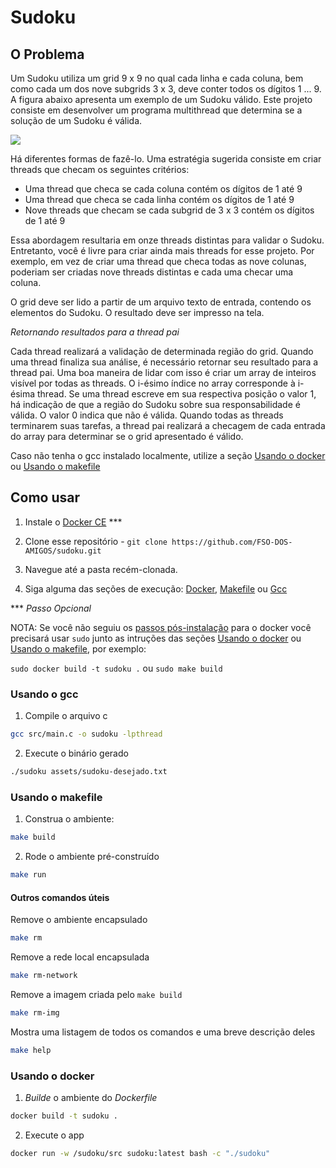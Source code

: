# Sudoku
## O Problema

Um Sudoku utiliza um grid 9 x 9 no qual cada linha e cada coluna, bem
como cada um dos nove subgrids 3 x 3, deve conter todos os dígitos 1 ...
9. A figura abaixo apresenta um exemplo de um Sudoku válido. Este
projeto consiste em desenvolver um programa multithread que determina
se a solução de um Sudoku é válida.

![](https://i.imgur.com/8eje0zo.png)

Há diferentes formas de fazê-lo. Uma estratégia sugerida consiste em
criar threads que checam os seguintes critérios:

- Uma thread que checa se cada coluna contém os dígitos de 1 até 9
- Uma thread que checa se cada linha contém os dígitos de 1 até 9
- Nove threads que checam se cada subgrid de 3 x 3 contém os
dígitos de 1 até 9

Essa abordagem resultaria em onze threads distintas para validar o
Sudoku. Entretanto, você é livre para criar ainda mais threads for esse
projeto. Por exemplo, em vez de criar uma thread que checa todas as
nove colunas, poderiam ser criadas nove threads distintas e cada uma
checar uma coluna.

O grid deve ser lido a partir de um arquivo texto de entrada, contendo os
elementos do Sudoku. O resultado deve ser impresso na tela.

_Retornando resultados para a thread pai_

Cada thread realizará a validação de determinada região do grid. Quando
uma thread finaliza sua análise, é necessário retornar seu resultado para
a thread pai. Uma boa maneira de lidar com isso é criar um array de
inteiros visível por todas as threads. O i-ésimo índice no array
corresponde à i-ésima thread. Se uma thread escreve em sua respectiva
posição o valor 1, há indicação de que a região do Sudoku sobre sua
responsabilidade é válida. O valor 0 indica que não é válida. Quando todas
as threads terminarem suas tarefas, a thread pai realizará a checagem
de cada entrada do array para determinar se o grid apresentado é válido.

Caso não tenha o gcc instalado localmente, utilize a seção [Usando o docker](https://github.com/FSO-DOS-AMIGOS/sudoku#usando-o-docker) ou [Usando o makefile](https://github.com/FSO-DOS-AMIGOS/sudoku#usando-o-makefile)

## Como usar

1. Instale o [Docker CE](https://docs.docker.com/install/) ***

2. Clone esse repositório - `git clone https://github.com/FSO-DOS-AMIGOS/sudoku.git`

3. Navegue até a pasta recém-clonada.

4. Siga alguma das seções de execução: [Docker](https://github.com/FSO-DOS-AMIGOS/sudoku#usando-o-docker), [Makefile](https://github.com/FSO-DOS-AMIGOS/sudoku#usando-o-makefile) ou [Gcc](https://github.com/FSO-DOS-AMIGOS/sudoku#usando-o-gcc)

*** _Passo Opcional_

NOTA: Se você não seguiu os [passos pós-instalação](https://docs.docker.com/install/linux/linux-postinstall/) para o docker você precisará usar `sudo` junto as intruções das seções [Usando o docker](https://github.com/FSO-DOS-AMIGOS/sudoku#usando-o-docker) ou [Usando o makefile](https://github.com/FSO-DOS-AMIGOS/sudoku#usando-o-makefile), por exemplo:

`sudo docker build -t sudoku .`
ou
`sudo make build`

### Usando o gcc
1. Compile o arquivo c 
``` bash
gcc src/main.c -o sudoku -lpthread
```

2. Execute o binário gerado
``` bash
./sudoku assets/sudoku-desejado.txt
```

### Usando o makefile
1. Construa o ambiente:
``` bash
make build 
```

2. Rode o ambiente pré-construído
``` bash
make run
```

#### Outros comandos úteis

Remove o ambiente encapsulado
``` bash
make rm
```

Remove a rede local encapsulada
``` bash
make rm-network
```

Remove a imagem criada pelo `make build`
``` bash
make rm-img
```

Mostra uma listagem de todos os comandos e uma breve descrição deles
``` bash
make help
```

### Usando o docker

1. _Builde_ o ambiente do _Dockerfile_
``` bash
docker build -t sudoku .
```

2. Execute o app
``` bash
docker run -w /sudoku/src sudoku:latest bash -c "./sudoku"
```